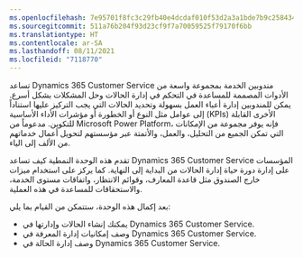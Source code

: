 ```yaml
---
ms.openlocfilehash: 7e95701f8fc3c29fb40e4dcdaf010f53d2a3a1bde7b9c258434549b79634a3e4
ms.sourcegitcommit: 511a76b204f93d23cf9f7a70059525f79170f6bb
ms.translationtype: HT
ms.contentlocale: ar-SA
ms.lasthandoff: 08/11/2021
ms.locfileid: "7118770"
---
```

تساعد Dynamics 365 Customer Service مندوبين الخدمة بمجموعة واسعة من الأدوات المصممة للمساعدة في التحكم في إدارة الحالات وحل المشكلات بشكل أسرع. يمكن للمندوبين إدارة أعباء العمل بسهولة وتحديد الحالات التي يجب التركيز عليها استناداً إلى عوامل مثل النوع أو الخطورة أو مؤشرات الأداء الأساسية (KPIs) الأخرى القابلة للتكوين. مدعوماً من Microsoft Power Platform، فإنه يوفر مجموعة من الإمكانات التي تمكن الجميع من التحليل، والعمل، والأتمتة عبر مؤسستهم لتحويل أعمال خدماتهم من الألف إلى الياء.

تقدم هذه الوحدة النمطية كيف تساعد Dynamics 365 Customer Service المؤسسات على إدارة دورة حياة إدارة الحالات من البداية إلى النهاية. كما يركز على استخدام ميزات خارج الصندوق مثل قاعدة المعارف، وقوائم الانتظار، واتفاقات مستوى الخدمة، والاستحقاقات للمساعدة في هذه العملية.

بعد إكمال هذه الوحدة، ستتمكن من القيام بما يلي:

 -  يمكنك إنشاء الحالات وإدارتها في Dynamics 365 Customer Service.
 -  وصف إمكانيات إدارة المعرفة في Dynamics 365 Customer Service.
 -  وصف إدارة الحالة في Dynamics 365 Customer Service.
